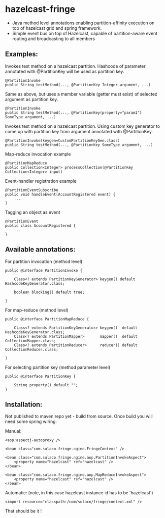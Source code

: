 hazelcast-fringe
================

- Java method level annotations enabling partition-affinity execution on top of hazelcast grid and spring framework.
- Simple event bus on top of Hazelcast, capable of partition-aware event routing and broadcasting to all members

Examples:
---------

Invokes test method on a hazelcast partition. Hashcode of parameter annotated with @PartitionKey will be used as partition key.

    @PartitionInvoke
    public String testMethod(..., @PartitionKey Integer argument, ...)

Same as above, but uses a member variable (getter must exist) of selected argument as partition key.

    @PartitionInvoke
    public String testMethod(..., @PartitionKey(property="param1") SomeType argument, ...)

Invokes test method on a hazelcast partition. Using custom key generator to come up with partition key from argument annotated with @PartitionKey.

    @PartitionInvoke(keygen=CustomPartitionKeyGen.class)
    public String testMethod(..., @PartitionKey SomeType argument, ...)

Map-reduce invocation example

    @PartitionMapReduce
    public Collection<Integer> processCollection(@PartitionKey Collection<Integer> input)

Event-handler registration example

    @PartitionEventSubscribe
    public void handleEvent(AccountRegistered event) {
        ...
    }
    
Tagging an object as event

    @PartitionEvent
    public class AccountRegistered {
        ...
    }
	

Available annotations:
-------------------------

For partition invocation (method level)

	public @interface PartitionInvoke {

		Class<? extends PartitionKeyGenerator> keygen() default HashcodeKeyGenerator.class;	
		
		boolean blocking() default true;

	}
	
For map-reduce (method level)

	public @interface PartitionMapReduce {

		Class<? extends PartitionKeyGenerator> keygen()  default HashcodeKeyGenerator.class;	
		Class<? extends PartitionMapper>       mapper()  default CollectionMapper.class;
		Class<? extends PartitionReducer>      reducer() default CollectionReducer.class;

	}
	
For selecting partition key (method parameter level)

	public @interface PartitionKey {

		String property() default "";
	}
	
Installation:
-------------

Not published to maven repo yet - build from source. Once build you will need some spring wiring:

Manual:

	<aop:aspectj-autoproxy />
	
	<bean class="com.sulaco.fringe.ngine.FringeContext" />
	
	<bean class="com.sulaco.fringe.ngine.aop.PartitionInvokeAspect">
		<property name="hazelcast" ref="hazelcast" />
	</bean>
	
	<bean class="com.sulaco.fringe.ngine.aop.MapReduceInvokeAspect">
		<property name="hazelcast" ref="hazelcast" />
	</bean>

Automatic: (note, in this case hazelcast instance id has to be 'hazelcast')

    <import resource="classpath:/com/sulaco/fringe/context.xml" />
	
That should be it !
